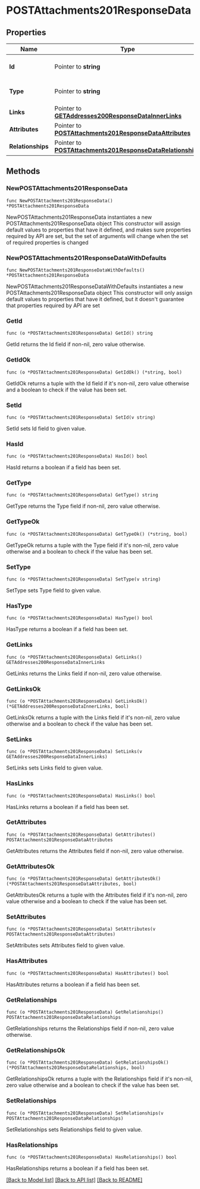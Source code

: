 # POSTAttachments201ResponseData

## Properties

Name | Type | Description | Notes
------------ | ------------- | ------------- | -------------
**Id** | Pointer to **string** | The resource&#39;s id | [optional] 
**Type** | Pointer to **string** | The resource&#39;s type | [optional] [default to "attachments"]
**Links** | Pointer to [**GETAddresses200ResponseDataInnerLinks**](GETAddresses200ResponseDataInnerLinks.md) |  | [optional] 
**Attributes** | Pointer to [**POSTAttachments201ResponseDataAttributes**](POSTAttachments201ResponseDataAttributes.md) |  | [optional] 
**Relationships** | Pointer to [**POSTAttachments201ResponseDataRelationships**](POSTAttachments201ResponseDataRelationships.md) |  | [optional] 

## Methods

### NewPOSTAttachments201ResponseData

`func NewPOSTAttachments201ResponseData() *POSTAttachments201ResponseData`

NewPOSTAttachments201ResponseData instantiates a new POSTAttachments201ResponseData object
This constructor will assign default values to properties that have it defined,
and makes sure properties required by API are set, but the set of arguments
will change when the set of required properties is changed

### NewPOSTAttachments201ResponseDataWithDefaults

`func NewPOSTAttachments201ResponseDataWithDefaults() *POSTAttachments201ResponseData`

NewPOSTAttachments201ResponseDataWithDefaults instantiates a new POSTAttachments201ResponseData object
This constructor will only assign default values to properties that have it defined,
but it doesn't guarantee that properties required by API are set

### GetId

`func (o *POSTAttachments201ResponseData) GetId() string`

GetId returns the Id field if non-nil, zero value otherwise.

### GetIdOk

`func (o *POSTAttachments201ResponseData) GetIdOk() (*string, bool)`

GetIdOk returns a tuple with the Id field if it's non-nil, zero value otherwise
and a boolean to check if the value has been set.

### SetId

`func (o *POSTAttachments201ResponseData) SetId(v string)`

SetId sets Id field to given value.

### HasId

`func (o *POSTAttachments201ResponseData) HasId() bool`

HasId returns a boolean if a field has been set.

### GetType

`func (o *POSTAttachments201ResponseData) GetType() string`

GetType returns the Type field if non-nil, zero value otherwise.

### GetTypeOk

`func (o *POSTAttachments201ResponseData) GetTypeOk() (*string, bool)`

GetTypeOk returns a tuple with the Type field if it's non-nil, zero value otherwise
and a boolean to check if the value has been set.

### SetType

`func (o *POSTAttachments201ResponseData) SetType(v string)`

SetType sets Type field to given value.

### HasType

`func (o *POSTAttachments201ResponseData) HasType() bool`

HasType returns a boolean if a field has been set.

### GetLinks

`func (o *POSTAttachments201ResponseData) GetLinks() GETAddresses200ResponseDataInnerLinks`

GetLinks returns the Links field if non-nil, zero value otherwise.

### GetLinksOk

`func (o *POSTAttachments201ResponseData) GetLinksOk() (*GETAddresses200ResponseDataInnerLinks, bool)`

GetLinksOk returns a tuple with the Links field if it's non-nil, zero value otherwise
and a boolean to check if the value has been set.

### SetLinks

`func (o *POSTAttachments201ResponseData) SetLinks(v GETAddresses200ResponseDataInnerLinks)`

SetLinks sets Links field to given value.

### HasLinks

`func (o *POSTAttachments201ResponseData) HasLinks() bool`

HasLinks returns a boolean if a field has been set.

### GetAttributes

`func (o *POSTAttachments201ResponseData) GetAttributes() POSTAttachments201ResponseDataAttributes`

GetAttributes returns the Attributes field if non-nil, zero value otherwise.

### GetAttributesOk

`func (o *POSTAttachments201ResponseData) GetAttributesOk() (*POSTAttachments201ResponseDataAttributes, bool)`

GetAttributesOk returns a tuple with the Attributes field if it's non-nil, zero value otherwise
and a boolean to check if the value has been set.

### SetAttributes

`func (o *POSTAttachments201ResponseData) SetAttributes(v POSTAttachments201ResponseDataAttributes)`

SetAttributes sets Attributes field to given value.

### HasAttributes

`func (o *POSTAttachments201ResponseData) HasAttributes() bool`

HasAttributes returns a boolean if a field has been set.

### GetRelationships

`func (o *POSTAttachments201ResponseData) GetRelationships() POSTAttachments201ResponseDataRelationships`

GetRelationships returns the Relationships field if non-nil, zero value otherwise.

### GetRelationshipsOk

`func (o *POSTAttachments201ResponseData) GetRelationshipsOk() (*POSTAttachments201ResponseDataRelationships, bool)`

GetRelationshipsOk returns a tuple with the Relationships field if it's non-nil, zero value otherwise
and a boolean to check if the value has been set.

### SetRelationships

`func (o *POSTAttachments201ResponseData) SetRelationships(v POSTAttachments201ResponseDataRelationships)`

SetRelationships sets Relationships field to given value.

### HasRelationships

`func (o *POSTAttachments201ResponseData) HasRelationships() bool`

HasRelationships returns a boolean if a field has been set.


[[Back to Model list]](../README.md#documentation-for-models) [[Back to API list]](../README.md#documentation-for-api-endpoints) [[Back to README]](../README.md)


